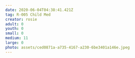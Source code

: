 ```yaml
---
date: 2020-06-04T04:38:41.421Z
tag: R-005 Child Med
creator: rosie
adult: 0
youth: 0
small: 0
medium: 11
large: 0
photo: assets/ced0871a-a735-4167-a230-6be3401a146e.jpeg
---
```

